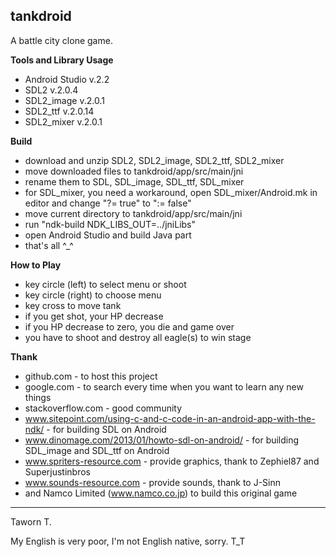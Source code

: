 **tankdroid**
---------

A battle city clone game.

**Tools and Library Usage**

 - Android Studio v.2.2
 - SDL2 v.2.0.4
 - SDL2_image v.2.0.1
 - SDL2_ttf v.2.0.14
 - SDL2_mixer v.2.0.1

**Build**

 - download and unzip SDL2, SDL2_image, SDL2_ttf, SDL2_mixer
 - move downloaded files to tankdroid/app/src/main/jni
 - rename them to SDL, SDL_image, SDL_ttf, SDL_mixer
 - for SDL_mixer, you need a workaround, open SDL_mixer/Android.mk in editor and change "?= true" to ":= false"
 - move current directory to tankdroid/app/src/main/jni
 - run "ndk-build NDK_LIBS_OUT=../jniLibs"
 - open Android Studio and build Java part
 - that's all ^_^

**How to Play**

 - key circle (left) to select menu or shoot
 - key circle (right) to choose menu
 - key cross to move tank
 - if you get shot, your HP decrease
 - if you HP decrease to zero, you die and game over
 - you have to shoot and destroy all eagle(s) to win stage

**Thank**

 - github.com - to host this project
 - google.com - to search every time when you want to learn any new things
 - stackoverflow.com - good community
 - www.sitepoint.com/using-c-and-c-code-in-an-android-app-with-the-ndk/ - for building SDL on Android
 - www.dinomage.com/2013/01/howto-sdl-on-android/ - for building SDL_image and SDL_ttf on Android
 - www.spriters-resource.com - provide graphics, thank to Zephiel87 and Superjustinbros
 - www.sounds-resource.com - provide sounds, thank to J-Sinn
 - and Namco Limited (www.namco.co.jp) to build this original game

---------
Taworn T.

My English is very poor, I'm not English native, sorry. T_T

